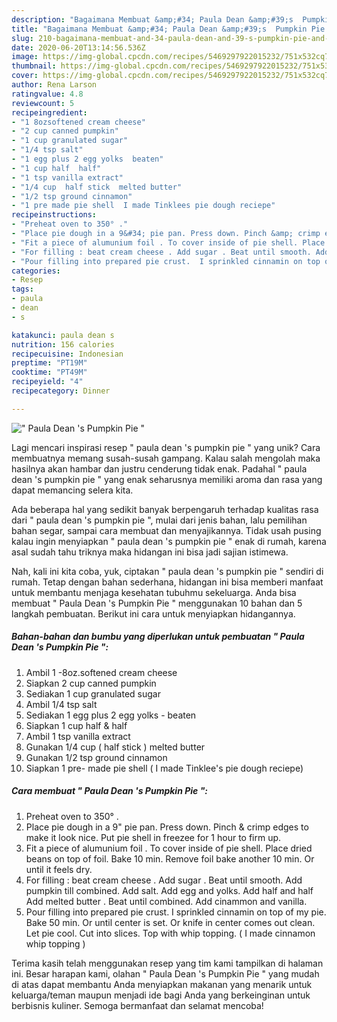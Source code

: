 ```yaml
---
description: "Bagaimana Membuat &amp;#34; Paula Dean &amp;#39;s  Pumpkin Pie &amp;#34; Anti Gagal"
title: "Bagaimana Membuat &amp;#34; Paula Dean &amp;#39;s  Pumpkin Pie &amp;#34; Anti Gagal"
slug: 210-bagaimana-membuat-and-34-paula-dean-and-39-s-pumpkin-pie-and-34-anti-gagal
date: 2020-06-20T13:14:56.536Z
image: https://img-global.cpcdn.com/recipes/5469297922015232/751x532cq70/paula-dean-s-pumpkin-pie-recipe-main-photo.jpg
thumbnail: https://img-global.cpcdn.com/recipes/5469297922015232/751x532cq70/paula-dean-s-pumpkin-pie-recipe-main-photo.jpg
cover: https://img-global.cpcdn.com/recipes/5469297922015232/751x532cq70/paula-dean-s-pumpkin-pie-recipe-main-photo.jpg
author: Rena Larson
ratingvalue: 4.8
reviewcount: 5
recipeingredient:
- "1 8ozsoftened cream cheese"
- "2 cup canned pumpkin"
- "1 cup granulated sugar"
- "1/4 tsp salt"
- "1 egg plus 2 egg yolks  beaten"
- "1 cup half  half"
- "1 tsp vanilla extract"
- "1/4 cup  half stick  melted butter"
- "1/2 tsp ground cinnamon"
- "1 pre made pie shell  I made Tinklees pie dough reciepe"
recipeinstructions:
- "Preheat oven to 350° ."
- "Place pie dough in a 9&#34; pie pan. Press down. Pinch &amp; crimp edges to make it look nice. Put pie shell in freezee for 1 hour to firm up."
- "Fit a piece of alumunium foil . To cover inside of pie shell. Place dried beans on top of foil. Bake 10 min. Remove foil bake another 10 min. Or until it feels dry."
- "For filling : beat cream cheese . Add sugar . Beat until smooth. Add pumpkin till combined. Add salt. Add egg and yolks. Add half and half Add melted butter . Beat until combined. Add cinammon and vanilla."
- "Pour filling into prepared pie crust.  I sprinkled cinnamin on top of my pie. Bake 50 min. Or until center is set. Or knife in center comes out clean. Let pie cool. Cut into slices. Top with whip topping. ( I made cinnamon whip topping )"
categories:
- Resep
tags:
- paula
- dean
- s

katakunci: paula dean s 
nutrition: 156 calories
recipecuisine: Indonesian
preptime: "PT19M"
cooktime: "PT49M"
recipeyield: "4"
recipecategory: Dinner

---
```



![&#34; Paula Dean &#39;s  Pumpkin Pie &#34;](https://img-global.cpcdn.com/recipes/5469297922015232/751x532cq70/paula-dean-s-pumpkin-pie-recipe-main-photo.jpg)

Lagi mencari inspirasi resep &#34; paula dean &#39;s  pumpkin pie &#34; yang unik? Cara membuatnya memang susah-susah gampang. Kalau salah mengolah maka hasilnya akan hambar dan justru cenderung tidak enak. Padahal &#34; paula dean &#39;s  pumpkin pie &#34; yang enak seharusnya memiliki aroma dan rasa yang dapat memancing selera kita.

Ada beberapa hal yang sedikit banyak berpengaruh terhadap kualitas rasa dari &#34; paula dean &#39;s  pumpkin pie &#34;, mulai dari jenis bahan, lalu pemilihan bahan segar, sampai cara membuat dan menyajikannya. Tidak usah pusing kalau ingin menyiapkan &#34; paula dean &#39;s  pumpkin pie &#34; enak di rumah, karena asal sudah tahu triknya maka hidangan ini bisa jadi sajian istimewa.




Nah, kali ini kita coba, yuk, ciptakan &#34; paula dean &#39;s  pumpkin pie &#34; sendiri di rumah. Tetap dengan bahan sederhana, hidangan ini bisa memberi manfaat untuk membantu menjaga kesehatan tubuhmu sekeluarga. Anda bisa membuat &#34; Paula Dean &#39;s  Pumpkin Pie &#34; menggunakan 10 bahan dan 5 langkah pembuatan. Berikut ini cara untuk menyiapkan hidangannya.

<!--inarticleads1-->

##### Bahan-bahan dan bumbu yang diperlukan untuk pembuatan &#34; Paula Dean &#39;s  Pumpkin Pie &#34;:

1. Ambil 1 -8oz.softened cream cheese
1. Siapkan 2 cup canned pumpkin
1. Sediakan 1 cup granulated sugar
1. Ambil 1/4 tsp salt
1. Sediakan 1 egg plus 2 egg yolks - beaten
1. Siapkan 1 cup half &amp; half
1. Ambil 1 tsp vanilla extract
1. Gunakan 1/4 cup ( half stick ) melted butter
1. Gunakan 1/2 tsp ground cinnamon
1. Siapkan 1 pre- made pie shell ( I made Tinklee&#39;s pie dough reciepe)




<!--inarticleads2-->

##### Cara membuat &#34; Paula Dean &#39;s  Pumpkin Pie &#34;:

1. Preheat oven to 350° .
1. Place pie dough in a 9&#34; pie pan. Press down. Pinch &amp; crimp edges to make it look nice. Put pie shell in freezee for 1 hour to firm up.
1. Fit a piece of alumunium foil . To cover inside of pie shell. Place dried beans on top of foil. Bake 10 min. Remove foil bake another 10 min. Or until it feels dry.
1. For filling : beat cream cheese . Add sugar . Beat until smooth. Add pumpkin till combined. Add salt. Add egg and yolks. Add half and half Add melted butter . Beat until combined. Add cinammon and vanilla.
1. Pour filling into prepared pie crust.  I sprinkled cinnamin on top of my pie. Bake 50 min. Or until center is set. Or knife in center comes out clean. Let pie cool. Cut into slices. Top with whip topping. ( I made cinnamon whip topping )




Terima kasih telah menggunakan resep yang tim kami tampilkan di halaman ini. Besar harapan kami, olahan &#34; Paula Dean &#39;s  Pumpkin Pie &#34; yang mudah di atas dapat membantu Anda menyiapkan makanan yang menarik untuk keluarga/teman maupun menjadi ide bagi Anda yang berkeinginan untuk berbisnis kuliner. Semoga bermanfaat dan selamat mencoba!
